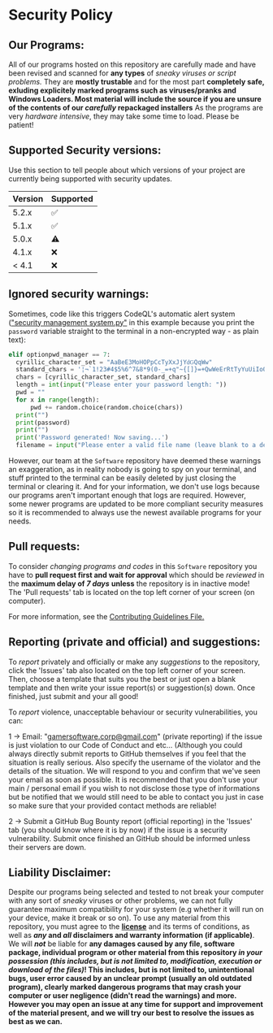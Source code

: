 # Security Policy

## Our Programs:
All of our programs hosted on this repository are carefully made and have been revised and scanned for **any types** of *sneaky viruses or script problems.* They are **mostly trustable** and for the most part **completely safe, exluding explicitely marked programs such as viruses/pranks and Windows Loaders. Most material will include the source if you are unsure of the contents of our *carefully* repackaged installers** As the programs are very *hardware intensive*, they may take some time to load. Please be patient!

## Supported Security versions:

Use this section to tell people about which versions of your project are
currently being supported with security updates. 

| Version | Supported          |
| ------- | ------------------ |
| 5.2.x   | :white_check_mark: |
| 5.1.x   | :white_check_mark: |
| 5.0.x   | :warning:          |
| 4.1.x   | :x:                |
| < 4.1   | :x:                |

## Ignored security warnings:

Sometimes, code like this triggers CodeQL's automatic alert system (["security management system.py"](/PySoft/Utilities/security%20management%20system.py) in this example because you print the `password` variable straight to the terminal in a non-encrypted way - as plain text):
```py
elif optionpwd_manager == 7:
  cyrillic_character_set = "АаВеЕЗМоНОРрСсТуХхЈјҮԁԌԚԛԜԝ"
  standard_chars = '¦¬`1!23#4$5%6^7&8*9(0-_=+q"~{[]}=+QwWeErRtTyYuUiIoOpPaAsSdDfFgGhHjJkKlL;:@~^%#\|zZxXcCvVbBnNmMm,<.>/?)'
  chars = [cyrillic_character_set, standard_chars]
  length = int(input("Please enter your password length: "))
  pwd = ""
  for x in range(length):
      pwd += random.choice(random.choice(chars))
  print("")
  print(password)
  print("")
  print('Password generated! Now saving...')
  filename = input("Please enter a valid file name (leave blank to a default file of pwd_openscs.pwd). If the file does not
```
However, our team at the `Software` repository have deemed these warnings an exaggeration, as in reality nobody is going to spy on your terminal, and stuff printed to the terminal can be easily deleted by just closing the terminal or clearing it. And for your information, we don't use logs because our programs aren't important enough that logs are required. However, some newer programs are updated to be more compliant security measures so it is recommended to always use the newest available programs for your needs.

## Pull requests:
To consider *changing programs and codes* in this `Software` repository you have to **pull request first and wait for approval** which should be *reviewed* in the **maximum delay of ***7 days***** **unless** the repository is in inactive mode! The 'Pull requests' tab is located on the top left corner of your screen (on computer).

For more information, see the [Contributing Guidelines File.](/CONTRIBUTING.md)

## Reporting (private and official) and suggestions: 
To *report* privately and officially or make any *suggestions* to the repository, click the 'Issues' tab also located on the top left corner of your screen. Then, choose a template that suits you the best or just open a blank template and then write your issue report(s) or suggestion(s) down. Once finished, just submit and your all good!

To *report* violence, unacceptable behaviour or security vulnerabilities, you can:

1 -> Email: "gamersoftware.corp@gmail.com" (private reporting) if the issue is just violation to our Code of Conduct and etc... (Although you could always directly submit reports to GitHub themselves if you feel that the situation is really serious. Also specify the username of the violator and the details of the situation. We will respond to you and confirm that we've seen your email as soon as possible. It is recommended that you don't use your main / personal email if you wish to not disclose those type of informations but be notified that we would still need to be able to contact you just in case so make sure that your provided contact methods are reliable!

2 -> Submit a GitHub Bug Bounty report (official reporting) in the 'Issues' tab (you should know where it is by now) if the issue is a security vulnerability. Submit once finished an GitHub should be informed unless their servers are down.

## Liability Disclaimer:

Despite our programs being selected and tested to not break your computer with any sort of *sneaky* viruses or other problems, we can not fully guarantee maximum compatibility for your system (e.g whether it will run on your device, make it break or so on). To use any material from this repository, you must agree to the **[license](/LICENSE)** and its terms of conditions, as well as ***any* and *all* disclaimers and warranty information (if applicable)**. We will ***not*** be liable for **any damages caused by any file, software package, individual program or other material from this repository *in your possession (this includes, but is not limited to, modification, execution or download of the files)*! This includes, but is not limited to, unintentional bugs, user error caused by an unclear prompt (usually an old outdated program), clearly marked dangerous programs that may crash your computer or user negligence (didn't read the warnings) and more. However you may open an issue at any time for support and improvement of the material present, and we will try our best to resolve the issues as best as we can.**
